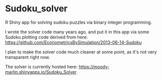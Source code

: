 # Sudoku_solver
R Shiny app for solving sudoku puzzles via binary integer programming.

I wrote the solver code many years ago, and put it in this app via some Sudoku plotting code derived from here: https://github.com/EconometricsBySimulation/2013-06-14-Sudoku

I plan to make the solver code much cleaner at some point, as it's not very transparent right now.

The solver is currently hosted here: https://moody-marlin.shinyapps.io/Sudoku_Solver
